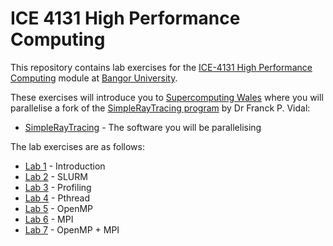 # ICE 4131 High Performance Computing

This repository contains lab exercises for the [ICE-4131 High Performance Computing](https://www.bangor.ac.uk/courses/postgraduate-modules/ICE-4131) module at [Bangor University](https://bangor.ac.uk).

These exercises will introduce you to [Supercomputing Wales](https://www.supercomputing.wales) where you will parallelise a fork of the [SimpleRayTracing program](https://github.com/effepivi/SimpleRayTracing) by Dr Franck P. Vidal:

- [SimpleRayTracing](SimpleRayTracing) - The software you will be parallelising

The lab exercises are as follows:

- [Lab 1](lab1/README.md) - Introduction
- [Lab 2](lab2/README.md) - SLURM
- [Lab 3](lab3/README.md) - Profiling
- [Lab 4](lab4/README.md) - Pthread
- [Lab 5](lab5/README.md) - OpenMP
- [Lab 6](lab6/README.md) - MPI
- [Lab 7](lab7/README.md) - OpenMP + MPI
